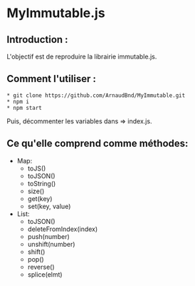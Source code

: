 # MyImmutable.js

## Introduction :
L'objectif est de reproduire la librairie immutable.js.

## Comment l'utiliser :
```console
* git clone https://github.com/ArnaudBnd/MyImmutable.git
* npm i
* npm start
```

Puis, décommenter les variables dans => index.js.

## Ce qu'elle comprend comme méthodes:

* Map:
	- toJS()
	- toJSON()
	- toString()
	- size()
	- get(key)
	- set(key, value)
* List: 
	- toJSON()
	- deleteFromIndex(index)
	- push(number)
	- unshift(number)
	- shift()
	- pop()
	- reverse()
	- splice(elmt)
